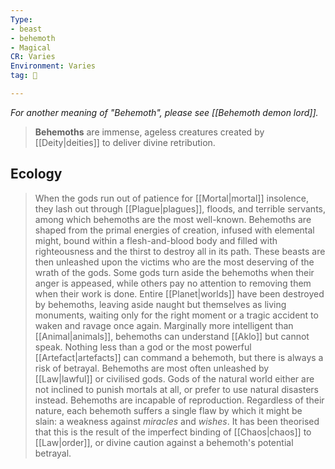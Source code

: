 ```yaml
---
Type:
- beast
- behemoth
- Magical
CR: Varies
Environment: Varies
tag: 👹

---
```


*For another meaning of "Behemoth", please see [[Behemoth demon lord]].*
> **Behemoths** are immense, ageless creatures created by [[Deity|deities]] to deliver divine retribution.


## Ecology

> When the gods run out of patience for [[Mortal|mortal]] insolence, they lash out through [[Plague|plagues]], floods, and terrible servants, among which behemoths are the most well-known. Behemoths are shaped from the primal energies of creation, infused with elemental might, bound within a flesh-and-blood body and filled with righteousness and the thirst to destroy all in its path. These beasts are then unleashed upon the victims who are the most deserving of the wrath of the gods. Some gods turn aside the behemoths when their anger is appeased, while others pay no attention to removing them when their work is done. Entire [[Planet|worlds]] have been destroyed by behemoths, leaving aside naught but themselves as living monuments, waiting only for the right moment or a tragic accident to waken and ravage once again.
> Marginally more intelligent than [[Animal|animals]], behemoths can understand [[Aklo]] but cannot speak. Nothing less than a god or the most powerful [[Artefact|artefacts]] can command a behemoth, but there is always a risk of betrayal.
> Behemoths are most often unleashed by [[Law|lawful]] or civilised gods. Gods of the natural world either are not inclined to punish mortals at all, or prefer to use natural disasters instead. Behemoths are incapable of reproduction.
> Regardless of their nature, each behemoth suffers a single flaw by which it might be slain: a weakness against *miracles* and *wishes*. It has been theorised that this is the result of the imperfect binding of [[Chaos|chaos]] to [[Law|order]], or divine caution against a behemoth's potential betrayal.








